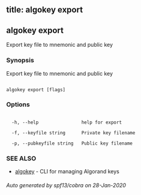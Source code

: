 title: algokey export
---
## algokey export



Export key file to mnemonic and public key



### Synopsis



Export key file to mnemonic and public key



```

algokey export [flags]

```



### Options



```

  -h, --help                help for export

  -f, --keyfile string      Private key filename

  -p, --pubkeyfile string   Public key filename

```



### SEE ALSO



* [algokey](../../algokey/algokey/)	 - CLI for managing Algorand keys


###### Auto generated by spf13/cobra on 28-Jan-2020

